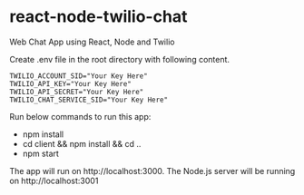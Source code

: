 # react-node-twilio-chat
Web Chat App using React, Node and Twilio

Create .env file in the root directory with following content.
```
TWILIO_ACCOUNT_SID="Your Key Here"
TWILIO_API_KEY="Your Key Here"
TWILIO_API_SECRET="Your Key Here"
TWILIO_CHAT_SERVICE_SID="Your Key Here"
```

Run below commands to run this app:
- npm install
- cd client && npm install && cd ..
- npm start

The app will run on http://localhost:3000. The Node.js server will be running on http://localhost:3001
